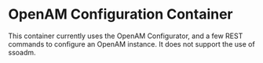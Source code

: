 # OpenAM Configuration Container 

This container currently uses the OpenAM Configurator, and a few
REST commands to configure an OpenAM instance. It does not support
the use of ssoadm.


